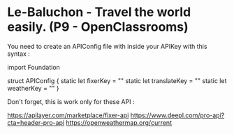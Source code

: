# Le-Baluchon - Travel the world easily. (P9 - OpenClassrooms)

You need to create an APIConfig file with inside your APIKey with this syntax :

import Foundation

struct APIConfig {
    static let fixerKey = "<yourfixerapikey>"
    static let translateKey = "<yourtranslateapikey>"
    static let weatherKey = "<yourweatherapikey>"
}
 
 
 Don't forget, this is work only for these API :
 
https://apilayer.com/marketplace/fixer-api
https://www.deepl.com/pro-api?cta=header-pro-api
https://openweathermap.org/current
